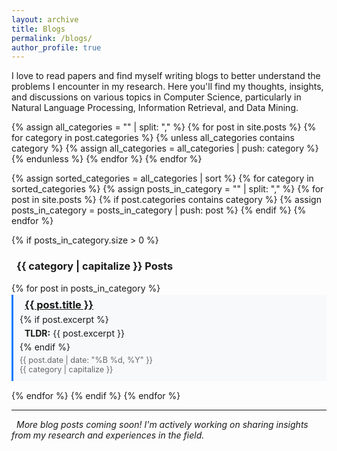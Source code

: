```yaml
---
layout: archive
title: Blogs
permalink: /blogs/
author_profile: true
---
```

I love to read papers and find myself writing blogs to better understand the problems I encounter in my research. Here you'll find my thoughts, insights, and discussions on various topics in Computer Science, particularly in Natural Language Processing, Information Retrieval, and Data Mining.

{% assign all_categories = "" | split: "," %}
{% for post in site.posts %}
  {% for category in post.categories %}
    {% unless all_categories contains category %}
      {% assign all_categories = all_categories | push: category %}
    {% endunless %}
  {% endfor %}
{% endfor %}

{% assign sorted_categories = all_categories | sort %}
{% for category in sorted_categories %}
  {% assign posts_in_category = "" | split: "," %}
  {% for post in site.posts %}
    {% if post.categories contains category %}
      {% assign posts_in_category = posts_in_category | push: post %}
    {% endif %}
  {% endfor %}
  
{% if posts_in_category.size > 0 %}
<h3><i class="fas fa-folder-open" style="color: #28a745; margin-right: 8px;"></i>{{ category | capitalize }} Posts</h3>
{% for post in posts_in_category %}
<div class="blog-post" style="margin-top: 2px; margin-bottom: 15px; padding: 6px 10px; border-left: 3px solid #007bff; background-color: #f8f9fa;">
  <h3 style="margin: 0 0 5px 0;"><i class="fas fa-file-alt" style="color: #6c757d; margin-right: 8px;"></i><a href="{{ post.url }}">{{ post.title }}</a></h3>
  {% if post.excerpt %}
    <p style="margin: 5px 0;"><i class="fas fa-lightbulb" style="color: #ffc107; margin-right: 8px;"></i><strong>TLDR:</strong> {{ post.excerpt }}</p>
  {% endif %}
  <p class="post-meta" style="margin: 5px 0; font-size: 0.9em; color: #666;">
    <i class="fas fa-calendar-alt"></i> {{ post.date | date: "%B %d, %Y" }}
    <br><i class="fas fa-tag"></i> {{ category | capitalize }}
  </p>
</div>
{% endfor %}
{% endif %}
{% endfor %}

---

<i class="fas fa-plus-circle" style="color: #28a745; margin-right: 8px;"></i>*More blog posts coming soon! I'm actively working on sharing insights from my research and experiences in the field.*
